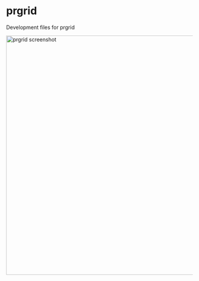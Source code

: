 # prgrid

Development files for prgrid


<img width="647" alt="prgrid screenshot" src="https://github.com/panbed/prgrid/assets/106042766/465aa295-570d-4d56-b4f3-65644de54061">
